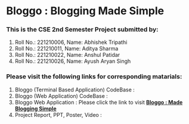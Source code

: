 # Bloggo : Blogging Made Simple

### This is the CSE 2nd Semester Project submitted by:
1. Roll No.: 221210006, Name: Abhishek Tripathi
2. Roll No.: 221210011, Name: Aditya Sharma
3. Roll No.: 221210022, Name: Anshul Patidar
4. Roll No.: 221210026, Name: Ayush Aryan Singh

### Please visit the following links for corresponding matarials:

1. Bloggo (Terminal Based Application) CodeBase :
2. Bloggo (Web Application) CodeBase : 
3. Bloggo Web Application : Please click the link to visit **[Bloggo : Made Blogging Simple](https://bloggo-s0cq.onrender.com/)**
4. Project Report, PPT, Poster, Video : 
